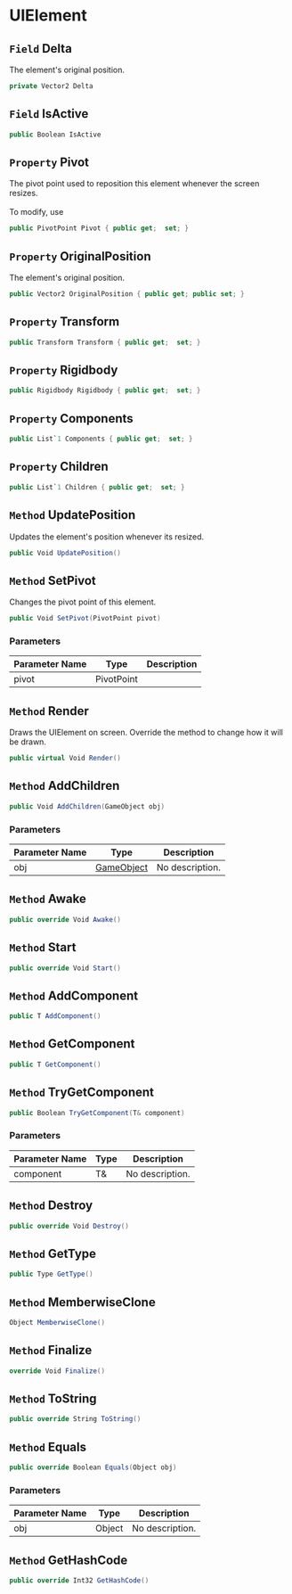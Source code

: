 # UIElement

## `Field` Delta
The element's original position.
```csharp
private Vector2 Delta
```


## `Field` IsActive

```csharp
public Boolean IsActive
```


## `Property` Pivot
The pivot point used to reposition this element whenever the screen resizes. <br/> <br/>         To modify, use <see cref="SetPivot(PivotPoint)"/>
```csharp
public PivotPoint Pivot { public get;  set; }
```


## `Property` OriginalPosition
The element's original position.
```csharp
public Vector2 OriginalPosition { public get; public set; }
```


## `Property` Transform

```csharp
public Transform Transform { public get;  set; }
```


## `Property` Rigidbody

```csharp
public Rigidbody Rigidbody { public get;  set; }
```


## `Property` Components

```csharp
public List`1 Components { public get;  set; }
```


## `Property` Children

```csharp
public List`1 Children { public get;  set; }
```


## `Method` UpdatePosition
Updates the element's position whenever its resized.
```csharp
public Void UpdatePosition()
```


## `Method` SetPivot
Changes the pivot point of this element.
```csharp
public Void SetPivot(PivotPoint pivot)
```
### Parameters

| Parameter Name | Type | Description |
| --------- | --------- | --------- |
| pivot | PivotPoint |  |


## `Method` Render
Draws the UIElement on screen. Override the method to change how it will be drawn.
```csharp
public virtual Void Render()
```


## `Method` AddChildren

```csharp
public Void AddChildren(GameObject obj)
```
### Parameters

| Parameter Name | Type | Description |
| --------- | --------- | --------- |
| obj | [GameObject](https://thiagomvas.github.io/GameEngine/Entities/GameObject.html) | No description. |


## `Method` Awake

```csharp
public override Void Awake()
```


## `Method` Start

```csharp
public override Void Start()
```


## `Method` AddComponent

```csharp
public T AddComponent()
```


## `Method` GetComponent

```csharp
public T GetComponent()
```


## `Method` TryGetComponent

```csharp
public Boolean TryGetComponent(T& component)
```
### Parameters

| Parameter Name | Type | Description |
| --------- | --------- | --------- |
| component | T& | No description. |


## `Method` Destroy

```csharp
public override Void Destroy()
```


## `Method` GetType

```csharp
public Type GetType()
```


## `Method` MemberwiseClone

```csharp
Object MemberwiseClone()
```


## `Method` Finalize

```csharp
override Void Finalize()
```


## `Method` ToString

```csharp
public override String ToString()
```


## `Method` Equals

```csharp
public override Boolean Equals(Object obj)
```
### Parameters

| Parameter Name | Type | Description |
| --------- | --------- | --------- |
| obj | Object | No description. |


## `Method` GetHashCode

```csharp
public override Int32 GetHashCode()
```

